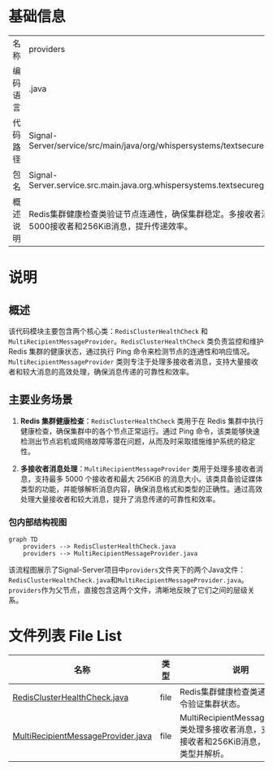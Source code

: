 # 基础信息

|      |      |
|------|------|
| 名称 | providers |
| 编码语言 | .java |
| 代码路径 | Signal-Server/service/src/main/java/org/whispersystems/textsecuregcm/providers |
| 包名 | Signal-Server.service.src.main.java.org.whispersystems.textsecuregcm.providers |
| 概述说明 | Redis集群健康检查类验证节点连通性，确保集群稳定。多接收者消息处理类支持5000接收者和256KiB消息，提升传递效率。 |

# 说明

## 概述

该代码模块主要包含两个核心类：`RedisClusterHealthCheck` 和 `MultiRecipientMessageProvider`。`RedisClusterHealthCheck` 类负责监控和维护 Redis 集群的健康状态，通过执行 Ping 命令来检测节点的连通性和响应情况。`MultiRecipientMessageProvider` 类则专注于处理多接收者消息，支持大量接收者和较大消息的高效处理，确保消息传递的可靠性和效率。

## 主要业务场景

1. **Redis 集群健康检查**：`RedisClusterHealthCheck` 类用于在 Redis 集群中执行健康检查，确保集群中的各个节点正常运行。通过 Ping 命令，该类能够快速检测出节点宕机或网络故障等潜在问题，从而及时采取措施维护系统的稳定性。

2. **多接收者消息处理**：`MultiRecipientMessageProvider` 类用于处理多接收者消息，支持最多 5000 个接收者和最大 256KiB 的消息大小。该类具备验证媒体类型的功能，并能够解析消息内容，确保消息格式和类型的正确性。通过高效处理大量接收者和较大消息，提升了消息传递的可靠性和效率。


### 包内部结构视图

```mermaid
graph TD
    providers --> RedisClusterHealthCheck.java
    providers --> MultiRecipientMessageProvider.java
```

该流程图展示了Signal-Server项目中`providers`文件夹下的两个Java文件：`RedisClusterHealthCheck.java`和`MultiRecipientMessageProvider.java`。`providers`作为父节点，直接包含这两个文件，清晰地反映了它们之间的层级关系。

# 文件列表 File List

| 名称   | 类型  | 说明 |
|-------|------|-------------|
| [RedisClusterHealthCheck.java](RedisClusterHealthCheck.md) | file | Redis集群健康检查类通过Ping命令验证集群状态。 |
| [MultiRecipientMessageProvider.java](MultiRecipientMessageProvider.md) | file | MultiRecipientMessageProvider类处理多接收者消息，支持5000接收者和256KiB消息，验证媒体类型并解析。 |


